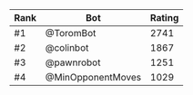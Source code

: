 Rank|Bot|Rating
---|---|---
#1|@ToromBot|2741
#2|@colinbot|1867
#3|@pawnrobot|1251
#4|@MinOpponentMoves|1029
